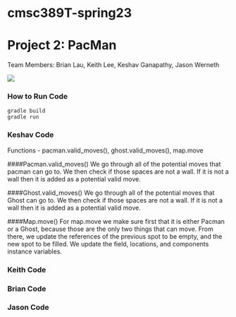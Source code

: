 # cmsc389T-spring23
# Project 2: PacMan
Team Members: Brian Lau, Keith Lee, Keshav Ganapathy, Jason Werneth

<img src="cmsc389T-spring23/Team10/Projects/P2/documentation/PacMan Game Over.png"/>

### How to Run Code
```
gradle build
gradle run
```

### Keshav Code
Functions - pacman.valid_moves(), ghost.valid_moves(), map.move

####Pacman.valid_moves()
We go through all of the potential moves that pacman can go to. We then check if those spaces are not a wall. If it is not a wall then it is added as a potential valid move.

####Ghost.valid_moves()
We go through all of the potential moves that Ghost can go to. We then check if those spaces are not a wall. If it is not a wall then it is added as a potential valid move.

####Map.move()
For map.move we make sure first that it is either Pacman or a Ghost, because those are the only two things that can move. From there, we update the references of the previous spot to be empty, and the new spot to be filled. We update the field, locations, and components instance variables.

### Keith Code


### Brian Code

### Jason Code

